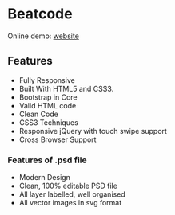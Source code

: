 # Beatcode
Online demo: [website](http://ann-pavlova.github.io/beatcode)

## Features
- Fully Responsive
- Built With HTML5 and CSS3.
- Bootstrap in Core
- Valid HTML code
- Clean Code
- CSS3 Techniques
- Responsive jQuery with touch swipe support
- Cross Browser Support

### Features of .psd file
- Modern Design
- Clean, 100% editable PSD file
- All layer labelled, well organised
- All vector images in svg format


